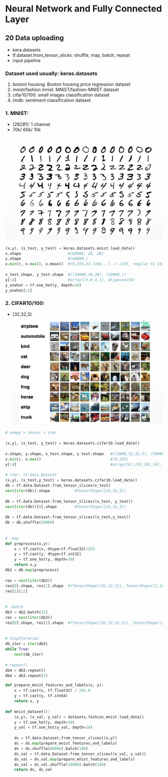 # Neural Network and Fully Connected Layer
## 20 Data uploading

* kera.datasets
* tf.dataset.from_tensor_slices: shuffle, map, batch, repeat
* input pipeline

### Dataset used usually: keras.datasets
1. boston housing: Boston housing price regression dataset
2. mnist/fashion mnist: MNIST/fashion-MNIST dataset
3. cifar10/100: small images classification dataset
4. imdb: sentiment classification dataset
  
    
    
### 1. MNIST: 
- (28*28*1): 1 channel
- 70k/ 60k/ 10k

![](mnist.png)

```py
(x,y), (x_test, y_test) = keras.datasets.mnist.load_data()
x.shape                     #(60000, 28, 28)
y.shape                     #(60000,)
x.min(), x.max(), x.mean()  #(0,255,33.3184...) -> /225, regular to [0,1]

x_test.shape, y_test.shape  #((10000,28,28), (10000,))
y[:4]                       #array([5,0,4,1], dtype=unit8)
y_onehot = tf.one_hot(y, depth=10)
y_onehot[:2]

```

### 2. CIFAR10/100: 
- [32,32,3]
![](cifar10_100.png)
  
```py
# numpy > tensor > iter

(x,y), (x_test, y_test) = keras.datasets.cifer10.load_data()

x.shape, y.shape, x_test.shape, y_test.shape   #((5000,32,32,3), (50000,1), (10000,32,32,3), (10000,1))
x.min(), x.max()                               #(0,255)
y[:4]                                          #array([6],[9],[9],[4], dtype=uint8)

# iter: tf.data.Dataset
(x,y), (x_test,y_test) = keras.datasets.cifar10.load_data()
db = tf.data.Dataset.from_tensor_slices(x_test)
next(iter(db)).shape           #TensorShape([32,32,3])

db = tf.data.Dataset.from_tensor_slices((x_test, y_test))
next(iter(db))[0].shape        #TensorShape([32,32,3])

db = tf.data.Dataset.from_tensor_slices((x_test,y_test))
db = db.shuffle(10000)


# .map
def preprocess(x,y):
    x = tf.cast(x, dtype=tf.float32)/255.
    y = tf.cast(y, dtype=tf.int32)
    y = tf.one_hot(y, depth=10)
    return x,y
db2 = db.map(preprocess)

res = next(iter(db2))
res[0].shape, res[1].shape  #(TensorShape([32,32,3]), TensorShape([1,10]))
res[1][:2]


# .batch
db3 = db2.batch(32)
res = next(iter(db3))
res[0].shape, res[1].shape  #(TensorShape([32,32,32,3]), TensorShape([32,1,10]))


# StopIteration
db_iter = iter(db3)
while True:
    next(db_iter)

# repeat()
db4 = db3.repeat()
db4 = db3.repeat(2)

```


```py
def prepare_mnist_features_and_labels(x, y):
    x = tf.cast(x, tf.float32) / 255.0
    y = tf.cast(y, tf.int64)
    return x, y

def mnist_dataset():
    (x,y), (x_val, y_val) = datasets.fashion_mnist.load_data()
    y = tf.one_hot(y, depth=10)
    y_val = tf.one_hot(y_val, depth=10)

    ds = tf.data.Dataset.from_tensor_slices((x,y))
    ds = ds.map(prepare_mnist_features_and_labels)
    ds = ds.shuffle(60000).batch(100)
    ds_val = tf.data_Dataset.from_tensor_slices((x_val, y_val))
    ds_val = ds_val.map(prepare_mnist_features_and_labels)
    ds_val = ds_val.shuffle(10000).batch(100)
    return ds, ds_val

```





